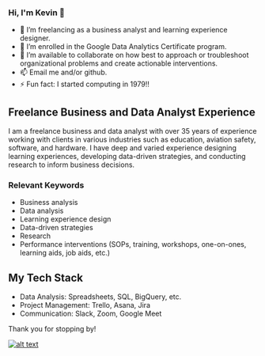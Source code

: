 <!--
![IMG_8065_resized](https://user-images.githubusercontent.com/80052744/110022825-46aa8c00-7ce1-11eb-8a87-f2b261c9c9d5.JPG)
-->

### Hi, I'm Kevin 👋

- 🔭 I’m freelancing as a business analyst and learning experience designer.
- 🌱 I’m enrolled in the Google Data Analytics Certificate program. 
- 👯 I’m available to collaborate on how best to approach or troubleshoot organizational problems and create actionable interventions. 
- 📫 Email me and/or github.
- ⚡ Fun fact: I started computing in 1979!!

## Freelance Business and Data Analyst Experience

I am a freelance business and data analyst with over 35 years of experience working with clients in various industries such as education, aviation safety, software, and hardware. I have deep and varied experience designing learning experiences, developing data-driven strategies, and conducting research to inform business decisions.

### Relevant Keywords

- Business analysis
- Data analysis
- Learning experience design
- Data-driven strategies
- Research
- Performance interventions (SOPs, training, workshops, one-on-ones, learning aids, job aids, etc.)

<!--### Related Work

- [Project Name 1](https://github.com/yourusername/project1): A data analysis project for a financial services client.
- [Project Name 2](https://github.com/yourusername/project2): A learning experience design project for an e-commerce company.
- [Project Name 3](https://github.com/yourusername/project3): A research project for a healthcare client.
-->
## My Tech Stack

- Data Analysis: Spreadsheets, SQL, BigQuery, etc.
- Project Management: Trello, Asana, Jira
- Communication: Slack, Zoom, Google Meet

Thank you for stopping by!


<!-- 
<!-- Please don't remove this: Grab your social icons from https://github.com/carlsednaoui/gitsocial -->

<!-- display the social media buttons in your README -->

<!-- [![alt text][1.1]][1]-->
<!-- 
[![alt text][2.1]][2]
[![alt text][3.1]][3]
[![alt text][4.1]][4]
[![alt text][5.1]][5]
-->
[![alt text][6.1]][6]


<!-- links to social media icons -->
<!-- no need to change these -->

<!-- icons with padding -->

[1.1]: http://i.imgur.com/tXSoThF.png (twitter icon with padding)
<!-- [2.1]: http://i.imgur.com/P3YfQoD.png (facebook icon with padding)
[3.1]: http://i.imgur.com/yCsTjba.png (google plus icon with padding)
[4.1]: http://i.imgur.com/YckIOms.png (tumblr icon with padding)
[5.1]: http://i.imgur.com/1AGmwO3.png (dribbble icon with padding)
-->
[6.1]: http://i.imgur.com/0o48UoR.png (github icon with padding)

<!-- icons without padding -->

<!-- 
[1.2]: http://i.imgur.com/wWzX9uB.png (twitter icon without padding)
[2.2]: http://i.imgur.com/fep1WsG.png (facebook icon without padding)
[3.2]: http://i.imgur.com/VlgBKQ9.png (google plus icon without padding)
[4.2]: http://i.imgur.com/jDRp47c.png (tumblr icon without padding)
[5.2]: http://i.imgur.com/Vvy3Kru.png (dribbble icon without padding)
[6.2]: http://i.imgur.com/9I6NRUm.png (github icon without padding)
-->



<!-- links to your social media accounts -->
<!-- update these accordingly -->

<!-- [1]: http://www.twitter.com/kchorst-->
<!-- [2]: http://www.facebook.com/
<!-- [3]: https://plus.google.com/
<!-- [4]: http://www.tumblr.com
<!-- [5]: http://dribbble.com/
-->
[6]: http://www.github.com/kchorst

<!-- Please don't remove this: Grab your social icons from https://github.com/carlsednaoui/gitsocial -->
